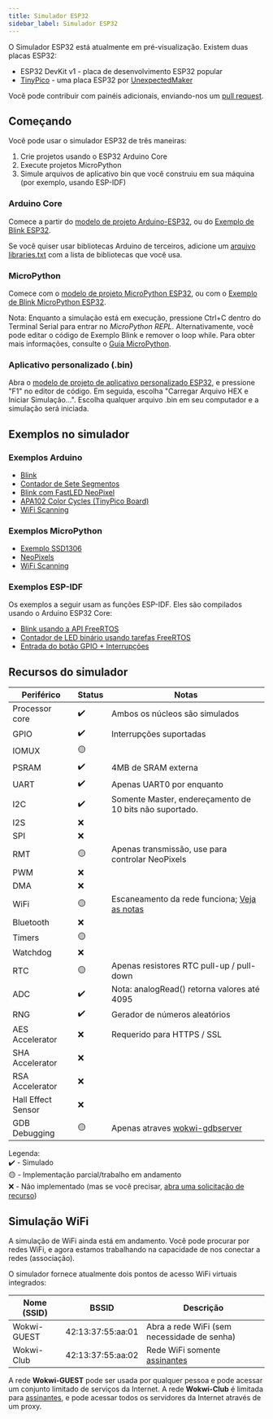 ```yaml
---
title: Simulador ESP32
sidebar_label: Simulador ESP32
---
```


O Simulador ESP32 está atualmente em pré-visualização. Existem duas placas ESP32:

- ESP32 DevKit v1 - placa de desenvolvimento ESP32 popular
- [TinyPico](https://www.tinypico.com/) - uma placa ESP32 por [UnexpectedMaker](https://unexpectedmaker.com/)

<wokwi-esp32-devkit-v1></wokwi-esp32-devkit-v1>

Você pode contribuir com painéis adicionais, enviando-nos um [pull request](https://github.com/wokwi/wokwi-boards).

## Começando

Você pode usar o simulador ESP32 de três maneiras:

1. Crie projetos usando o ESP32 Arduino Core
2. Execute projetos MicroPython
3. Simule arquivos de aplicativo bin que você construiu em sua máquina (por exemplo, usando ESP-IDF)

### Arduino Core

Comece a partir do [modelo de projeto Arduino-ESP32](https://wokwi.com/arduino/new?template=esp32), ou do
[Exemplo de Blink ESP32](https://wokwi.com/arduino/projects/305452382231200320).

Se você quiser usar bibliotecas Arduino de terceiros, adicione um [arquivo libraries.txt](./libraries) com a lista de bibliotecas que você usa.

### MicroPython

Comece com o [modelo de projeto MicroPython ESP32](https://wokwi.com/arduino/new?template=micropython-esp32), ou com o
[Exemplo de Blink MicroPython ESP32](https://wokwi.com/arduino/projects/305452627045384768).

Nota: Enquanto a simulação está em execução, pressione Ctrl+C dentro do Terminal Serial para entrar no _MicroPython REPL_. Alternativamente, você pode editar o código de Exemplo Blink e remover o loop while. Para obter mais informações, consulte o [Guia MicroPython](./micropython).

### Aplicativo personalizado (.bin)

Abra o [modelo de projeto de aplicativo personalizado ESP32](https://wokwi.com/arduino/projects/305457271083631168), e pressione "F1" no editor de código. Em seguida, escolha "Carregar Arquivo HEX e Iniciar Simulação...". Escolha qualquer arquivo .bin em seu computador e a simulação será iniciada.

## Exemplos no simulador

### Exemplos Arduino

- [Blink](https://wokwi.com/arduino/projects/305566932847821378)
- [Contador de Sete Segmentos](https://wokwi.com/arduino/projects/305567166302782017)
- [Blink com FastLED NeoPixel](https://wokwi.com/arduino/projects/312460386125218368)
- [APA102 Color Cycles (TinyPico Board)](https://wokwi.com/arduino/projects/308012505806930496)
- [WiFi Scanning](https://wokwi.com/arduino/projects/305569599398609473)

### Exemplos MicroPython

- [Exemplo SSD1306](https://wokwi.com/arduino/projects/305568836183130690)
- [NeoPixels](https://wokwi.com/arduino/projects/305569065545499202)
- [WiFi Scanning](https://wokwi.com/arduino/projects/305570169692881473)

### Exemplos ESP-IDF

Os exemplos a seguir usam as funções ESP-IDF. Eles são compilados usando o Arduino ESP32 Core:

- [Blink usando a API FreeRTOS](https://wokwi.com/arduino/projects/304209256260829762)
- [Contador de LED binário usando tarefas FreeRTOS](https://wokwi.com/arduino/projects/304210422302507585)
- [Entrada do botão GPIO + Interrupções](https://wokwi.com/arduino/projects/304633599712297536)

## Recursos do simulador

| Periférico         | Status | Notas                                                                      |
| ------------------ | ------ | -------------------------------------------------------------------------- |
| Processor core     | ✔️     | Ambos os núcleos são simulados                                             |
| GPIO               | ✔️     | Interrupções suportadas                                                    |
| IOMUX              | 🟡     |                                                                            |
| PSRAM              | ✔️     | 4MB de SRAM externa                                                        |
| UART               | ✔️     | Apenas UART0 por enquanto                                                  |
| I2C                | ✔️     | Somente Master, endereçamento de 10 bits não suportado.                    |
| I2S                | ❌     |                                                                            |
| SPI                | ❌     |                                                                            |
| RMT                | 🟡     | Apenas transmissão, use para controlar NeoPixels                           |
| PWM                | ❌     |                                                                            |
| DMA                | ❌     |                                                                            |
| WiFi               | 🟡     | Escaneamento da rede funciona; [Veja as notas](#simula%C3%A7%C3%A3o-wifi)  |
| Bluetooth          | ❌     |                                                                            |
| Timers             | 🟡     |                                                                            |
| Watchdog           | ❌     |                                                                            |
| RTC                | 🟡     | Apenas resistores RTC pull-up / pull-down                                  |
| ADC                | ✔️     | Nota: analogRead() retorna valores até 4095                                |
| RNG                | ✔️     | Gerador de números aleatórios                                              |
| AES Accelerator    | ❌     | Requerido para HTTPS / SSL                                                 |
| SHA Accelerator    | ❌     |                                                                            |
| RSA Accelerator    | ❌     |                                                                            |
| Hall Effect Sensor | ❌     |                                                                            |
| GDB Debugging      | 🟡     | Apenas atraves [wokwi-gdbserver](https://github.com/wokwi/wokwi-gdbserver) |

Legenda:  
✔️ - Simulado  
🟡 - Implementação parcial/trabalho em andamento  
❌ - Não implementado (mas se você precisar, [abra uma solicitação de recurso](https://github.com/wokwi/wokwi-features/issues/new?labels=enhancement&template=feature_request.md))

## Simulação WiFi

A simulação de WiFi ainda está em andamento. Você pode procurar por redes WiFi, e agora estamos trabalhando na capacidade de nos conectar a redes (associação).

O simulador fornece atualmente dois pontos de acesso WiFi virtuais integrados:

| Nome (SSID) | BSSID             | Descrição                                              |
| ----------- | ----------------- | ------------------------------------------------------ |
| Wokwi-GUEST | 42:13:37:55:aa:01 | Abra a rede WiFi (sem necessidade de senha)            |
| Wokwi-Club  | 42:13:37:55:aa:02 | Rede WiFi somente [assinantes](https://wokwi.com/club) |

A rede **Wokwi-GUEST** pode ser usada por qualquer pessoa e pode acessar um conjunto limitado de serviços da Internet.
A rede **Wokwi-Club** é limitada para [assinantes](https://wokwi.com/club), e pode acessar todos os servidores da Internet através de um proxy.
